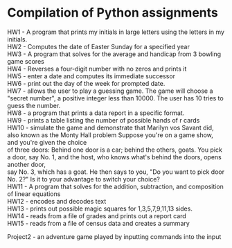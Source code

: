 # Compilation of Python assignments

HW1 - A program that prints my initials in large letters using the letters in my initials. <br>
HW2 - Computes the date of Easter Sunday for a specified year <br>
HW3 - A program that solves for the average and handicap from 3 bowling game scores <br>
HW4 - Reverses a four-digit number with no zeros and prints it <br>
HW5 - enter a date and computes its immediate successor <br>
HW6 - print out the day of the week for prompted date. <br>
HW7 - allows the user to play a guessing game. The game will choose a "secret number", a positive integer less than 10000. The user has 10 tries to guess the number.  <br>
HW8 - a program that prints a data report in a specific format.  <br>
HW9 - prints a table listing the number of possible hands of r cards  <br>
HW10 - simulate the game and demonstrate that Marilyn vos Savant did, also known as the Monty Hall problem Suppose you're on a game show, and you're given the choice  <br>
of three doors: Behind one door is a car; behind the others, goats. You pick a door, say No. 1, and the host, who knows what's behind the doors, opens another door,  <br>
say No. 3, which has a goat. He then says to you, "Do you want to pick door No. 2?" Is it to your advantage to switch your choice?  <br>
HW11 - A program that solves for the addition, subtraction, and composition of linear equations <br>
HW12 - encodes and decodes text  <br>
HW13 - prints out possible magic squares for 1,3,5,7,9,11,13 sides.  <br>
HW14 - reads from a file of grades and prints out a report card <br>
HW15 - reads from a file of census data and creates a summary <br>

Project2 - an adventure game played by inputting commands into the input
